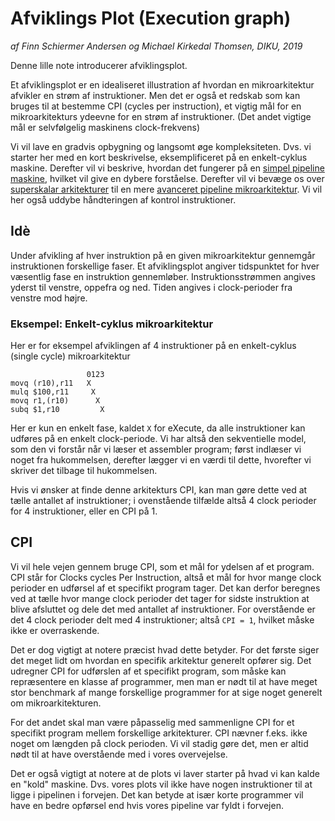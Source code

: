 # Afviklings Plot (Execution graph)

_af Finn Schiermer Andersen og Michael Kirkedal Thomsen, DIKU, 2019_

Denne lille note introducerer afviklingsplot.

Et afviklingsplot er en idealiseret illustration af hvordan en mikroarkitektur
afvikler en strøm af instruktioner. Men det er også et redskab som kan bruges
til at bestemme CPI (cycles per instruction), et vigtig mål for en mikroarkitekturs
ydeevne for en strøm af instruktioner. (Det andet vigtige mål er selvfølgelig
maskinens clock-frekvens)

Vi vil lave en gradvis opbygning og langsomt øge kompleksiteten. Dvs. vi starter her med en kort beskrivelse, eksemplificeret på en enkelt-cyklus maskine. Derefter vil vi beskrive, hvordan det fungerer på en [simpel pipeline maskine](pipeline.md), hvilket vil give en dybere forståelse. Derefter vil vi bevæge os over [superskalar arkitekturer](superscalar.md) til en mere [avanceret pipeline mikroarkitektur](anonyme.md). Vi vil her også uddybe håndteringen af kontrol instruktioner.



## Idè

Under afvikling af hver instruktion på en given mikroarkitektur gennemgår
instruktionen forskellige faser. Et afviklingsplot angiver tidspunktet
for hver væsentlig fase en instruktion gennemløber. Instruktionsstrømmen
angives yderst til venstre, oppefra og ned. Tiden angives i clock-perioder fra
venstre mod højre.

### Eksempel: Enkelt-cyklus mikroarkitektur

Her er for eksempel afviklingen af 4 instruktioner på en enkelt-cyklus (single cycle) mikroarkitektur
~~~ text
                 0123
movq (r10),r11   X
mulq $100,r11     X
movq r1,(r10)      X
subq $1,r10         X
~~~
Her er kun en enkelt fase, kaldet `X` for eXecute, da alle instruktioner kan udføres på en enkelt clock-periode. Vi har altså den sekventielle model, som den vi forstår når vi læser et assembler program; først indlæser vi noget fra hukommelsen, derefter lægger vi en værdi til dette, hvorefter vi skriver det tilbage til hukommelsen.

Hvis vi ønsker at finde denne arkitekturs CPI, kan man gøre dette ved at tælle antallet af instruktioner; i ovenstående tilfælde altså 4 clock perioder for 4 instruktioner, eller en CPI på 1.


## CPI
Vi vil hele vejen gennem bruge CPI, som et mål for ydelsen af et program. CPI står for Clocks cycles Per Instruction, altså et mål for hvor mange clock perioder en udførsel af et specifikt program tager.
Det kan derfor beregnes ved at tælle hvor mange clock perioder det tager for sidste instruktion at blive afsluttet og dele det med antallet af instruktioner. For overstående er det 4 clock perioder delt med 4 instruktioner; altså `CPI = 1`, hvilket måske ikke er overraskende.

Det er dog vigtigt at notere præcist hvad dette betyder. For det første siger det meget lidt om hvordan en specifik arkitektur generelt opfører sig. Det udregner CPI for udførslen af et specifikt program, som måske kan repræsentere en klasse af programmer, men man er nødt til at have meget stor benchmark af mange forskellige programmer for at sige noget generelt om mikroarkitekturen.

For det andet skal man være påpasselig med sammenligne CPI for et specifikt program mellem forskellige arkitekturer. CPI nævner f.eks. ikke noget om længden på clock perioden. Vi vil stadig gøre det, men er altid nødt til at have overstående med i vores overvejelse.

Det er også vigtigt at notere at de plots vi laver starter på hvad vi kan kalde en "kold" maskine. Dvs. vores plots vil ikke have nogen instruktioner til at ligge i pipelinen i forvejen. Det kan betyde at især korte programmer vil have en bedre opførsel end hvis vores pipeline var fyldt i forvejen.


&nbsp;
